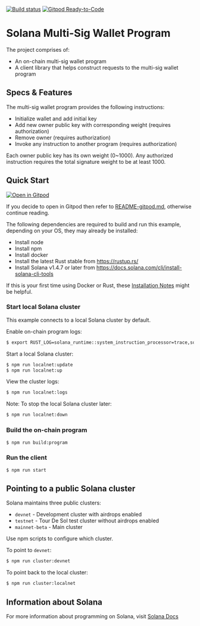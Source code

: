 [![Build status][travis-image]][travis-url]
[![Gitpod Ready-to-Code](https://img.shields.io/badge/Gitpod-Ready--to--Code-blue?logo=gitpod)](https://gitpod.io/#https://github.com/portto/solana-contract-wallet)

[travis-image]: https://travis-ci.org/portto/solana-contract-wallet.svg?branch=master
[travis-url]: https://travis-ci.org/portto/solana-contract-wallet

# Solana Multi-Sig Wallet Program

The project comprises of:

* An on-chain multi-sig wallet program
* A client library that helps construct requests to the multi-sig wallet program

## Specs & Features

The multi-sig wallet program provides the following instructions:

* Initialize wallet and add initial key
* Add new owner public key with corresponding weight (requires authorization)
* Remove owner (requires authorization)
* Invoke any instruction to another program (requires authorization)

Each owner public key has its own weight (0~1000). Any authorized instruction requires the total signature weight to be at least 1000.

## Quick Start

[![Open in Gitpod](https://gitpod.io/button/open-in-gitpod.svg)](https://gitpod.io/#https://github.com/portto/solana-contract-wallet)

If you decide to open in Gitpod then refer to [README-gitpod.md](README-gitpod.md), otherwise continue reading.

The following dependencies are required to build and run this example,
depending on your OS, they may already be installed:

- Install node
- Install npm
- Install docker
- Install the latest Rust stable from https://rustup.rs/
- Install Solana v1.4.7 or later from https://docs.solana.com/cli/install-solana-cli-tools

If this is your first time using Docker or Rust, these [Installation Notes](README-installation-notes.md) might be helpful.

### Start local Solana cluster

This example connects to a local Solana cluster by default.

Enable on-chain program logs:
```bash
$ export RUST_LOG=solana_runtime::system_instruction_processor=trace,solana_runtime::message_processor=debug,solana_bpf_loader=debug,solana_rbpf=debug
```

Start a local Solana cluster:
```bash
$ npm run localnet:update
$ npm run localnet:up
```

View the cluster logs:
```bash
$ npm run localnet:logs
```

Note: To stop the local Solana cluster later:
```bash
$ npm run localnet:down
```

### Build the on-chain program

```bash
$ npm run build:program
```

### Run the client

```bash
$ npm run start
```

## Pointing to a public Solana cluster

Solana maintains three public clusters:
- `devnet` - Development cluster with airdrops enabled
- `testnet` - Tour De Sol test cluster without airdrops enabled
- `mainnet-beta` -  Main cluster
  
Use npm scripts to configure which cluster.

To point to `devnet`:
```bash
$ npm run cluster:devnet
```

To point back to the local cluster:
```bash
$ npm run cluster:localnet
```

## Information about Solana

For more information about programming on Solana, visit [Solana Docs](https://docs.solana.com/developing/programming-model/overview)
